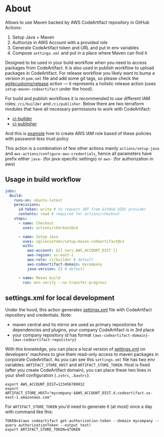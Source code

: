 # About

Allows to use Maven backed by AWS CodeArtifact repository in GitHub Actions:
1. Setup Java + Maven
2. Authorize in AWS Account with a provided role
3. Generate CodeArtifact token and URL and put in env variables
4. Compose `settings.xml` and put in a place where Maven can find it

Designed to be used in your build workflow when you need to access packages from CodeArtifact.
It is also used in publish workflow to upload packages in CodeArtifact.
For release workflow you likely want to bump a version in `pom.xml` file and add some git tags,
so please check the [agilecustoms/release](https://github.com/agilecustoms/release) action —
it represents a holistic release action (uses `setup-maven-codeartifact` under the hood).

For build and publish workflows it is recommended to use different IAM roles: `/ci/builder` and `/ci/publisher`.
Below there are two terraform modules that have all necessary permissions to work with CodeArtifact:
- [ci-builder](https://github.com/agilecustoms/terraform-aws-ci-builder)
- [ci-publisher](https://github.com/agilecustoms/terraform-aws-ci-publisher)

And this is [example](https://github.com/agilecustoms/terraform-aws-ci-publisher?tab=readme-ov-file#how-to-create-a-role-with-this-policy)
how to create AWS IAM role based of these policies with password-less trust policy

This action is a combination of few other actions mainly `actions/setup-java` and `aws-actions/configure-aws-credentials`,
hence all parameters have prefix either `java-` (for java-specific settings) or `aws-` (for authorization in aws)

## Usage in build workflow

```yaml
jobs:
  Build:
    runs-on: ubuntu-latest
    permissions:
      id-token: write # to request JWT from GitHub OIDC provider
      contents: read # required for actions/checkout
    steps:
      - name: Checkout
        uses: actions/checkout@v4

      - name: Setup Java
        uses: agilecustoms/setup-maven-codeartifact@v1
        with:
          aws-account: ${{ vars.AWS_ACCOUNT_DIST }}
          aws-region: us-east-1
          aws-role: ci/builder # default 
          aws-codeartifact-domain: mycompany
          java-version: 21 # default

      - name: Maven build
        run: mvn verify --no-transfer-progress
```

## settings.xml for local development

Under the hood, this action generates [settings.xml](./ci.settings.xml) file with CodeArtifact repository and credentials.
Note:
- maven central and its mirror are used as primary repositories for dependencies and plugins, your company CodeArtifact is in 3rd place
- your company repository id has format `{aws-codeartifact-domain}-{aws-codeartifact-repository}`

With this knowledge, you can place a local version of [settings.xml](./local.settings.xml) on developers' machines
to give them read-only access to maven packages in corporate CodeArtifact.
As you can see this `settings.xml` file has two env variables: `ARTIFACT_STORE_HOST` and `ARTIFACT_STORE_TOKEN`.
Host is fixed (after you create CodeArtifact domain), you can place these two lines in your shell configuration (`.zshrc`, `.bashrc`):
```shell
export AWS_ACCOUNT_DIST=123456789012
export ARTIFACT_STORE_HOST="mycompany-$AWS_ACCOUNT_DIST.d.codeartifact.us-east-1.amazonaws.com"
```
For `ARTIFACT_STORE_TOKEN` you'd need to generate it (at most) once a day with command like this:
```shell
TOKEN=$(aws codeartifact get-authorization-token --domain mycompany --query authorizationToken --output text)
export ARTIFACT_STORE_TOKEN=$TOKEN
```
